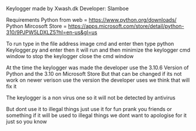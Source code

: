 Keylogger made by Xwash.dk Developer: Slamboe

Requirements Python from web = https://www.python.org/downloads/ Python Mircosoft Store = https://apps.microsoft.com/store/detail/python-310/9PJPW5LDXLZ5?hl=en-us&gl=us

To run type in the file address image cmd and enter then type python Keylogger.py and enter then it will run and then minimize the keylogger cmd window to stop the keylogger close the cmd window

At the time the keylogger was made the developer use the 3.10.6 Version of Python and the 3.10 on Microsoft Store But that can be changed if its not work on newer verison use the version the developer uses we think that will fix it

The keylogger is a non virus one so it will not be detected by antivirus

But dont use it to illegal things just use it for fun prank you friends or something if it will be used to illegal things we dont want to apologise for it just so you know

